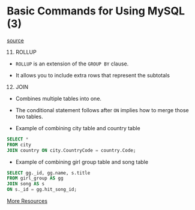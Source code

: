 # Basic Commands for Using MySQL (3)

[source]("https://www.youtube.com/watch?v=vgIc4ctNFbc&t=364s")

11. ROLLUP

- `ROLLUP` is an extension of the `GROUP BY` clause.

- It allows you to include extra rows that represent the subtotals


12. JOIN

- Combines multiple tables into one.

- The conditional statement follows after `ON` implies how to merge those two tables.

- Example of combining city table and country table

```SQL
SELECT *
FROM city
JOIN country ON city.CountryCode = country.Code;
```
- Example of combining girl group table and song table

```SQL
SELECT gg._id, gg.name, s.title
FROM girl_group AS gg
JOIN song AS s
ON s._id = gg.hit_song_id;
```

[More Resources](https://futurists.tistory.com/17)
